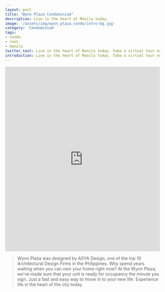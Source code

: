 ```yaml
---
layout: post
title: "Wynn Plaza Condominium"
description: Live in the heart of Manila today.
image: '/assets/img/wynn_plaza_condo/intro-bg.jpg'
category: 'Condominium'
tags:
- condo
- rent
- manila
twitter_text: Live in the heart of Manila today. Take a virtual tour now.
introduction: Live in the heart of Manila today. Take a virtual tour now.
---
```

<iframe  style="width: 900px; height: 600px; border: none; max-width: 100%;" frameborder="0" allow="vr,gyroscope,accelerometer,fullscreen" scrolling="no" allowfullscreen="true" src="https:360pilipinas.com/360_tours/boardwalk"></iframe>

>Wynn Plaza was designed by ASYA Design, one of the top 10 Architectural Design Firms in the Philippines. Why spend years waiting when you can own your home right now? At the Wynn Plaza, we've made sure that your unit is ready for occupancy the minute you sign. Just a fast and easy way to move in to your new life. Experience life in the heart of the city today.
